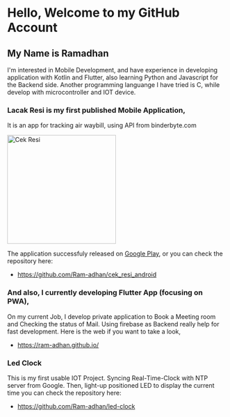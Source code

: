 # Hello, Welcome to my GitHub Account

## My Name is Ramadhan

I'm interested in Mobile Development, and have experience in developing application with Kotlin and Flutter, also learning Python and Javascript for the Backend side. 
Another programming languange I have tried is C, while develop with microcontroller and IOT device.

### Lacak Resi is my first published Mobile Application,
It is an app for tracking air waybill, using API from binderbyte.com
<p float="left">
<img src="https://user-images.githubusercontent.com/52147185/127768549-a28a10ba-be4e-4c02-8d94-c3025bb74b2b.gif" width="250" title="Cek Resi">
</p>

The application successfuly released on 
[Google Play](https://play.google.com/store/apps/details?id=com.inbedroom.couriertracking), or you can check the repository here:
* https://github.com/Ram-adhan/cek_resi_android

### And also, I currently developing Flutter App (focusing on PWA),
On my current Job, I develop private application to Book a Meeting room and Checking the status of Mail.
Using firebase as Backend really help for fast development.
Here is the web if you want to take a look,
* https://ram-adhan.github.io/

### Led Clock
This is my first usable IOT Project. Syncing Real-Time-Clock with NTP server from Google. Then, light-up positioned LED to display the current time
you can check the repository here:
* https://github.com/Ram-adhan/led-clock

<!---
Ram-adhan/Ram-adhan is a ✨ special ✨ repository because its `README.md` (this file) appears on your GitHub profile.
You can click the Preview link to take a look at your changes.
--->
